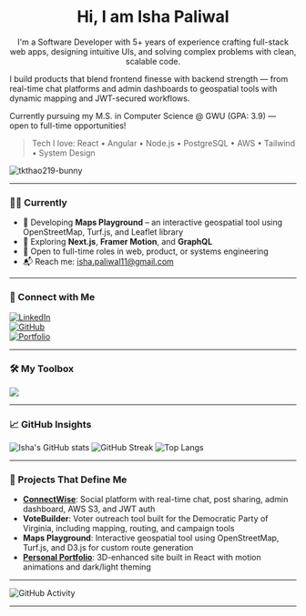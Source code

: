 # <h1 align="center">Hi, I am Isha Paliwal</h1>

<p align="center">
I'm a Software Developer with 5+ years of experience crafting full-stack web apps, designing intuitive UIs, and solving complex problems with clean, scalable code.

I build products that blend frontend finesse with backend strength — from real-time chat platforms and admin dashboards to geospatial tools with dynamic mapping and JWT-secured workflows.

Currently pursuing my M.S. in Computer Science @ GWU (GPA: 3.9) — open to full-time opportunities!

> Tech I love: React • Angular • Node.js • PostgreSQL • AWS • Tailwind • System Design
</p>

![tkthao219-bunny](https://github.com/user-attachments/assets/e32d1f60-84a4-4739-aa73-7b69dccedb88)

---

### 👩‍💻 Currently

- 💼 Developing **Maps Playground** – an interactive geospatial tool using OpenStreetMap, Turf.js, and Leaflet library  
- 🧠 Exploring **Next.js**, **Framer Motion**, and **GraphQL**  
- 🤝 Open to full-time roles in web, product, or systems engineering  
- 📬 Reach me: [isha.paliwal11@gmail.com](mailto:isha.paliwal11@gmail.com)

---

### 🔗 Connect with Me

[![LinkedIn](<img src="https://cdn.jsdelivr.net/gh/devicons/devicon@latest/icons/linkedin/linkedin-original.svg" />)](https://linkedin.com/in/isha-paliwal)  
[![GitHub](https://img.shields.io/badge/-GitHub-black?logo=github&logoColor=white)](https://github.com/ishapaliwal)  
[![Portfolio](https://img.shields.io/badge/-Portfolio-orange?logo=vercel&logoColor=white)](https://connectwise.netlify.app)

---

### 🛠 My Toolbox

<p>
  <img src="https://skillicons.dev/icons?i=js,ts,html,css,react,angular,nodejs,postgres,aws,express,redux,tailwind,bootstrap,figma,git,github,vscode" />
</p>

---

### 📈 GitHub Insights

![Isha's GitHub stats](https://github-readme-stats.vercel.app/api?username=ishapaliwal&show_icons=true&theme=dark)
![GitHub Streak](https://github-readme-streak-stats.herokuapp.com/?user=ishapaliwal&theme=dark)
![Top Langs](https://github-readme-stats.vercel.app/api/top-langs/?username=ishapaliwal&layout=compact&theme=dark)

---

### 🚀 Projects That Define Me

- **[ConnectWise](https://connectwise.netlify.app)**: Social platform with real-time chat, post sharing, admin dashboard, AWS S3, and JWT auth
- **VoteBuilder**: Voter outreach tool built for the Democratic Party of Virginia, including mapping, routing, and campaign tools
- **Maps Playground**: Interactive geospatial tool using OpenStreetMap, Turf.js, and D3.js for custom route generation
- **[Personal Portfolio](https://connectwise.netlify.app/login)**: 3D-enhanced site built in React with motion animations and dark/light theming

---

![GitHub Activity](https://github-readme-activity-graph.cyclic.app/graph?username=ishapaliwal&theme=github-compact)

---
